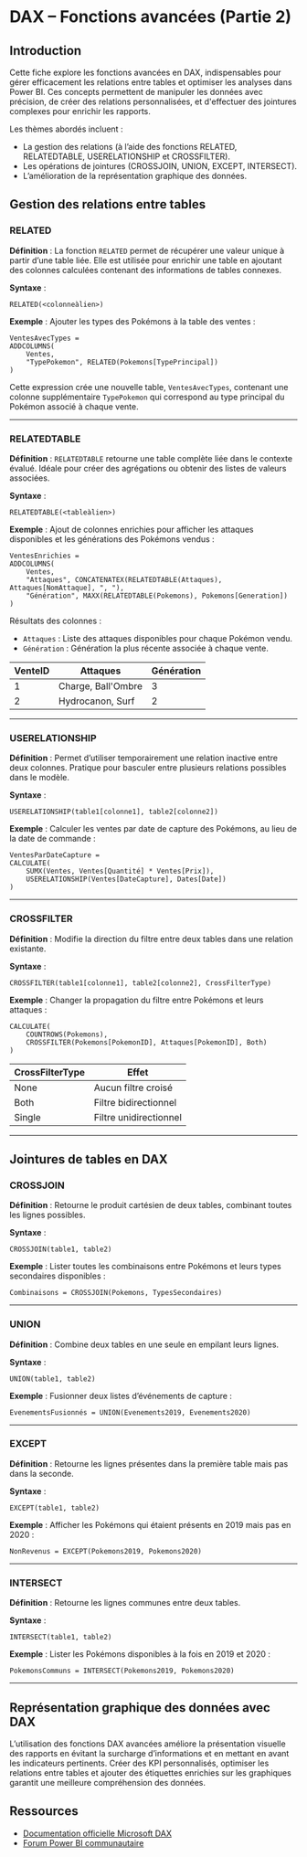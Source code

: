 # DAX – Fonctions avancées (Partie 2)

## Introduction

Cette fiche explore les fonctions avancées en DAX, indispensables pour gérer efficacement les relations entre tables et optimiser les analyses dans Power BI. Ces concepts permettent de manipuler les données avec précision, de créer des relations personnalisées, et d'effectuer des jointures complexes pour enrichir les rapports.

Les thèmes abordés incluent :

- La gestion des relations (à l’aide des fonctions RELATED, RELATEDTABLE, USERELATIONSHIP et CROSSFILTER).
- Les opérations de jointures (CROSSJOIN, UNION, EXCEPT, INTERSECT).
- L’amélioration de la représentation graphique des données.

## Gestion des relations entre tables

### RELATED

**Définition** :
La fonction `RELATED` permet de récupérer une valeur unique à partir d’une table liée. Elle est utilisée pour enrichir une table en ajoutant des colonnes calculées contenant des informations de tables connexes.

**Syntaxe** :
```DAX
RELATED(<colonneàlien>)
```

**Exemple** :
Ajouter les types des Pokémons à la table des ventes :

```DAX
VentesAvecTypes =
ADDCOLUMNS(
    Ventes,
    "TypePokemon", RELATED(Pokemons[TypePrincipal])
)
```

Cette expression crée une nouvelle table, `VentesAvecTypes`, contenant une colonne supplémentaire `TypePokemon` qui correspond au type principal du Pokémon associé à chaque vente.

---

### RELATEDTABLE

**Définition** :
`RELATEDTABLE` retourne une table complète liée dans le contexte évalué. Idéale pour créer des agrégations ou obtenir des listes de valeurs associées.

**Syntaxe** :
```DAX
RELATEDTABLE(<tableàlien>)
```

**Exemple** :
Ajout de colonnes enrichies pour afficher les attaques disponibles et les générations des Pokémons vendus :

```DAX
VentesEnrichies =
ADDCOLUMNS(
    Ventes,
    "Attaques", CONCATENATEX(RELATEDTABLE(Attaques), Attaques[NomAttaque], ", "),
    "Génération", MAXX(RELATEDTABLE(Pokemons), Pokemons[Generation])
)
```

Résultats des colonnes :

- `Attaques` : Liste des attaques disponibles pour chaque Pokémon vendu.
- `Génération` : Génération la plus récente associée à chaque vente.

| VenteID | Attaques               | Génération |
|---------|------------------------|--------------|
| 1       | Charge, Ball'Ombre    | 3            |
| 2       | Hydrocanon, Surf      | 2            |

---

### USERELATIONSHIP

**Définition** :
Permet d’utiliser temporairement une relation inactive entre deux colonnes. Pratique pour basculer entre plusieurs relations possibles dans le modèle.

**Syntaxe** :
```DAX
USERELATIONSHIP(table1[colonne1], table2[colonne2])
```

**Exemple** :
Calculer les ventes par date de capture des Pokémons, au lieu de la date de commande :

```DAX
VentesParDateCapture =
CALCULATE(
    SUMX(Ventes, Ventes[Quantité] * Ventes[Prix]),
    USERELATIONSHIP(Ventes[DateCapture], Dates[Date])
)
```

---

### CROSSFILTER

**Définition** :
Modifie la direction du filtre entre deux tables dans une relation existante.

**Syntaxe** :
```DAX
CROSSFILTER(table1[colonne1], table2[colonne2], CrossFilterType)
```

**Exemple** :
Changer la propagation du filtre entre Pokémons et leurs attaques :

```DAX
CALCULATE(
    COUNTROWS(Pokemons),
    CROSSFILTER(Pokemons[PokemonID], Attaques[PokemonID], Both)
)
```

| CrossFilterType | Effet                  |
|-----------------|------------------------|
| None            | Aucun filtre croisé  |
| Both            | Filtre bidirectionnel |
| Single          | Filtre unidirectionnel|

---

## Jointures de tables en DAX

### CROSSJOIN

**Définition** :
Retourne le produit cartésien de deux tables, combinant toutes les lignes possibles.

**Syntaxe** :
```DAX
CROSSJOIN(table1, table2)
```

**Exemple** :
Lister toutes les combinaisons entre Pokémons et leurs types secondaires disponibles :

```DAX
Combinaisons = CROSSJOIN(Pokemons, TypesSecondaires)
```

---

### UNION

**Définition** :
Combine deux tables en une seule en empilant leurs lignes.

**Syntaxe** :
```DAX
UNION(table1, table2)
```

**Exemple** :
Fusionner deux listes d’événements de capture :

```DAX
EvenementsFusionnés = UNION(Evenements2019, Evenements2020)
```

---

### EXCEPT

**Définition** :
Retourne les lignes présentes dans la première table mais pas dans la seconde.

**Syntaxe** :
```DAX
EXCEPT(table1, table2)
```

**Exemple** :
Afficher les Pokémons qui étaient présents en 2019 mais pas en 2020 :

```DAX
NonRevenus = EXCEPT(Pokemons2019, Pokemons2020)
```

---

### INTERSECT

**Définition** :
Retourne les lignes communes entre deux tables.

**Syntaxe** :
```DAX
INTERSECT(table1, table2)
```

**Exemple** :
Lister les Pokémons disponibles à la fois en 2019 et 2020 :

```DAX
PokemonsCommuns = INTERSECT(Pokemons2019, Pokemons2020)
```

---

## Représentation graphique des données avec DAX

L’utilisation des fonctions DAX avancées améliore la présentation visuelle des rapports en évitant la surcharge d’informations et en mettant en avant les indicateurs pertinents. Créer des KPI personnalisés, optimiser les relations entre tables et ajouter des étiquettes enrichies sur les graphiques garantit une meilleure compréhension des données.

## Ressources
- [Documentation officielle Microsoft DAX](https://learn.microsoft.com/fr-fr/power-bi/)
- [Forum Power BI communautaire](https://community.powerbi.com/)


